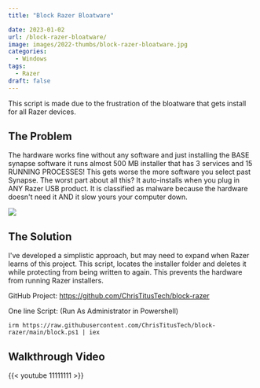 ```yaml
---
title: "Block Razer Bloatware"

date: 2023-01-02
url: /block-razer-bloatware/
image: images/2022-thumbs/block-razer-bloatware.jpg
categories:
  - Windows
tags:
  - Razer
draft: false
---
```

This script is made due to the frustration of the bloatware that gets install for all Razer devices.
<!--more-->

## The Problem

 The hardware works fine without any software and just installing the BASE synapse software it runs almost 500 MB installer that has 3 services and 15 RUNNING PROCESSES! This gets worse the more software you select past Synapse. The worst part about all this? It auto-installs when you plug in ANY Razer USB product. It is classified as malware because the hardware doesn't need it AND it slow yours your computer down.

![](/images/2022/block-razer-bloatware/bloatware.png)

## The Solution

I've developed a simplistic approach, but may need to expand when Razer learns of this project. This script, locates the installer folder and deletes it while protecting from being written to again. This prevents the hardware from running Razer installers.

GitHub Project: <https://github.com/ChrisTitusTech/block-razer>

One line Script: (Run As Administrator in Powershell)

```
irm https://raw.githubusercontent.com/ChrisTitusTech/block-razer/main/block.ps1 | iex
```

## Walkthrough Video

{{< youtube 11111111 >}}
